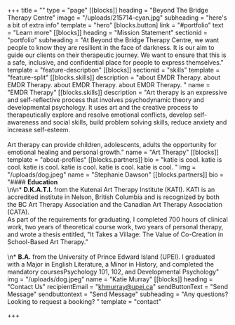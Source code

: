 +++
title = ""
type = "page"
[[blocks]]
heading = "Beyond The Bridge Therapy Centre"
image = "/uploads/215714-cyan.jpg"
subheading = "here's a bit of extra info"
template = "hero"
[blocks.button]
link = "#portfolio"
text = "Learn more"
[[blocks]]
heading = "Mission Statement"
sectionid = "portfolio"
subheading = "At Beyond the Bridge Therapy Centre, we want people to know they are resilient in the face of darkness. It is our aim to guide our clients on their therapeutic journey. We want to ensure that this is a safe, inclusive, and confidential place for people to express themselves."
template = "feature-description"
[[blocks]]
sectionid = "skills"
template = "feature-split"
[[blocks.skills]]
description = "about EMDR Therapy. about EMDR Therapy. about EMDR Therapy. about EMDR Therapy. "
name = "EMDR Therapy"
[[blocks.skills]]
description = "Art therapy is an expressive and self-reflective process that involves psychodynamic theory and developmental psychology. It uses art and the creative process to therapeutically explore and resolve emotional conflicts, develop self-awareness and social skills, build problem solving skills, reduce anxiety and increase self-esteem. <br/><br/> Art therapy can provide children, adolescents, adults the opportunity for emotional healing and personal growth."
name = "Art Therapy"
[[blocks]]
template = "about-profiles"
[[blocks.partners]]
bio = "katie is cool. katie is cool. katie is cool. katie is cool. katie is cool. katie is cool. "
img = "/uploads/dog.jpeg"
name = "Stephanie Dawson"
[[blocks.partners]]
bio = "#### **Education** <br/>\n\n* **D.K.A.T.I.** from the Kutenai Art Therapy Institute (KATI). KATI is an accredited institute in Nelson, British Columbia and is recognized by both the BC Art Therapy Association and the Canadian Art Therapy Association (CATA).<br/> As part of the requirements for graduating, I completed 700 hours of clinical work, two years of theoretical course work, two years of personal therapy, and wrote a thesis entitled, \"It Takes a Village: The Value of Co-Creation in School-Based Art Therapy.\" <br/> <br/>\n* **B.A.** from the University of Prince Edward Island (UPEI). I graduated with a Major in English Literature, a Minor in History, and completed the mandatory coursesPsychology 101, 102, and Developmental Psychology"
img = "/uploads/dog.jpeg"
name = "Katie Murray"
[[blocks]]
heading = "Contact Us"
recipientEmail = "khmurray@upei.ca"
sendButtonText = "Send Message"
sendbuttontext = "Send Message"
subheading = "Any questions? Looking to request a booking? "
template = "contact"

+++
